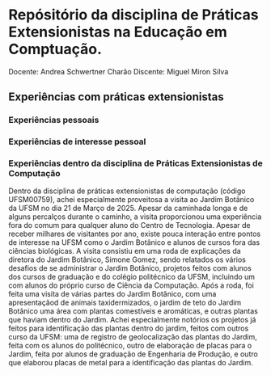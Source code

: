 # Repósitório da disciplina de Práticas Extensionistas na Educação em Comptuação.
Docente: Andrea Schwertner Charão
Discente: Miguel Miron Silva

## Experiências com práticas extensionistas

### Experiências pessoais


### Experiências de interesse pessoal


### Experiências dentro da disciplina de Práticas Extensionistas de Computação
  <p>Dentro da disciplina de práticas extensionistas de computação (código UFSM00759), achei especialmente proveitosa a visita ao Jardim Botânico da UFSM no dia 21 de Março de 2025. Apesar da caminhada longa
  e de alguns percalços durante o caminho, a visita proporcionou uma experiência fora do comum para qualquer aluno do Centro de Tecnologia. Apesar de receber milhares de visitantes por ano, existe pouca interação
  entre pontos de interesse na UFSM como o Jardim Botânico e alunos de cursos fora das ciências biológicas. A visita consistiu em uma roda de explicações da diretora do Jardim Botânico, Simone Gomez, sendo relatados
  os vários desafios de se administrar o Jardim Botânico, projetos feitos com alunos dos cursos de graduação e do colégio politécnico da UFSM, incluindo um com alunos do próprio curso de Ciência da Computação. Após
  a roda, foi feita uma visita de várias partes do Jardim Botânico, com uma apresentaçãod de animais taxidermizados, o jardim de teto do Jardim Botânico uma área com plantas comestíveis e aromáticas, e outras 
  plantas que haviam dentro do Jardim. Achei especialmente notórios os projetos já feitos para identificação das plantas dentro do jardim, feitos com outros curso da UFSM: uma de registro de geolocalização das
  plantas do Jardim, feita com os alunos do politécnico, outro de elaboração de placas para o Jardim, feita por alunos de graduação de Engenharia de Produção, e outro que elaborou placas de metal para a identificação
  das plantas do Jardim.</p>
